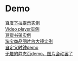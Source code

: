 # Demo

<a target="_blank" href="http://voidsky.cn/Demo/search/">百度下拉提示实例</a>
<br />
<a href="http://zero1five.gitee.io/lazyman/block/zero.html" target="_blank">Video player实例</a>
<br />
<a href="http://voidsky.cn/Demo/douban/" target="_blank">豆瓣书架实例</a>
<br />
<a href="http://voidsky.cn/Demo/Gs/" target="_blank" target="_blank">淘宝商品图片放大镜实例</a>
<br />
<a href="http://voidsky.cn/Demo/clock/clock.html" target="_blank" target="_blank">自定义时钟demo</a>
<br />
<a href="http://zero1five.gitee.io/lazyman/Design/" target="_blank" target="_blank">无趣的静态页demo，图片会动罢了</a>
